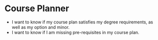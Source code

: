 # Course Planner

- I want to know if my course plan satisfies my degree requirements, as well as my option and minor.
- I want to know if I am missing pre-requisites in my course plan.